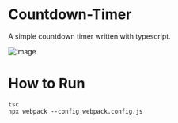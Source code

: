 # Countdown-Timer
A simple countdown timer written with typescript.

![image](https://github.com/hsiam261/countdown-timer/assets/26546841/4da18737-559c-4b59-a665-c1a79b522c62)

# How to Run
```
tsc
npx webpack --config webpack.config.js
```

